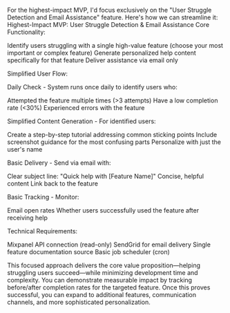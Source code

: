 For the highest-impact MVP, I'd focus exclusively on the "User Struggle Detection and Email Assistance" feature. Here's how we can streamline it:
Highest-Impact MVP: User Struggle Detection & Email Assistance
Core Functionality:

Identify users struggling with a single high-value feature (choose your most important or complex feature)
Generate personalized help content specifically for that feature
Deliver assistance via email only

Simplified User Flow:

Daily Check - System runs once daily to identify users who:

Attempted the feature multiple times (>3 attempts)
Have a low completion rate (<30%)
Experienced errors with the feature


Simplified Content Generation - For identified users:

Create a step-by-step tutorial addressing common sticking points
Include screenshot guidance for the most confusing parts
Personalize with just the user's name


Basic Delivery - Send via email with:

Clear subject line: "Quick help with [Feature Name]"
Concise, helpful content
Link back to the feature


Basic Tracking - Monitor:

Email open rates
Whether users successfully used the feature after receiving help



Technical Requirements:

Mixpanel API connection (read-only)
SendGrid for email delivery
Single feature documentation source
Basic job scheduler (cron)

This focused approach delivers the core value proposition—helping struggling users succeed—while minimizing development time and complexity. You can demonstrate measurable impact by tracking before/after completion rates for the targeted feature.
Once this proves successful, you can expand to additional features, communication channels, and more sophisticated personalization.